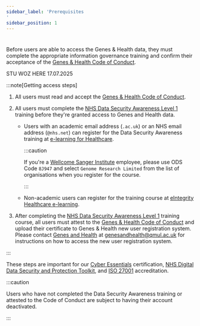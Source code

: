 ```yaml
---
sidebar_label: 'Prerequisites
'
sidebar_position: 1
---
```


# 

<!-- ## Information Governance Training and Attestation -->
Before users are able to access the Genes & Health data, they must complete the 
appropriate information governance training and confirm their acceptance of the
[Genes & Health Code of Conduct][].

STU WOZ HERE 17.07.2025

:::note[Getting access steps]

1. All users must read and accept the [Genes & Health Code of Conduct][].

1. All users must complete the [NHS Data Security Awareness Level 1][] training 
before they're granted access to Genes and Health data.

    - Users with an academic email address (`.ac.uk`) or an NHS email address (`@nhs.net`) 
      can register for the Data Security Awareness training at [e-learning for Healthcare][].
      
      :::caution

        If you're a [Wellcome Sanger Institute][] employee, please use ODS Code `8J947` and select `Genome Research Limited` from the list of organisations when you register for the course.

      :::

    - Non-academic users can register for the training course at [eIntegrity Healthcare e-learning][].

1. After completing the [NHS Data Security Awareness Level 1][] training course,
all users must attest to the [Genes & Health Code of Conduct][] and upload 
their certificate to Genes & Health new user registration system. Please 
contact [Genes and Health] at [genesandhealth@qmul.ac.uk][] for instructions 
on how to access the new user registration system.

:::



These steps are important for our [Cyber Essentials][] certification, 
[NHS Digital Data Security and Protection Toolkit][], and [ISO 27001][] 
accreditation.

:::caution

Users who have not completed the Data Security Awareness training or attested to the Code of Conduct are subject to having their account deactivated.

:::

[Genes & Health Code of Conduct]: ../references/code_of_conduct.md
[NHS Data Security Awareness Level 1]: https://www.e-lfh.org.uk/programmes/data-security-awareness
[Genes and Health]: mailto:genesandhealth@qmul.ac.uk
[genesandhealth@qmul.ac.uk]: mailto:genesandhealth@qmul.ac.uk
[e-learning for Healthcare]: https://portal.e-lfh.org.uk/Component/Details/544034
[eIntegrity Healthcare e-learning]: https://www.eintegrity.org/product/statutory-and-mandatory-training
[Wellcome Sanger Institute]: https://www.sanger.ac.uk

[Cyber Essentials]: https://www.ncsc.gov.uk/cyberessentials/overview
[NHS Digital Data Security and Protection Toolkit]: https://digital.nhs.uk/data-and-information/looking-after-information/data-security-and-information-governance/data-security-and-protection-toolkit
[ISO 27001]: https://www.iso.org/standard/27001
